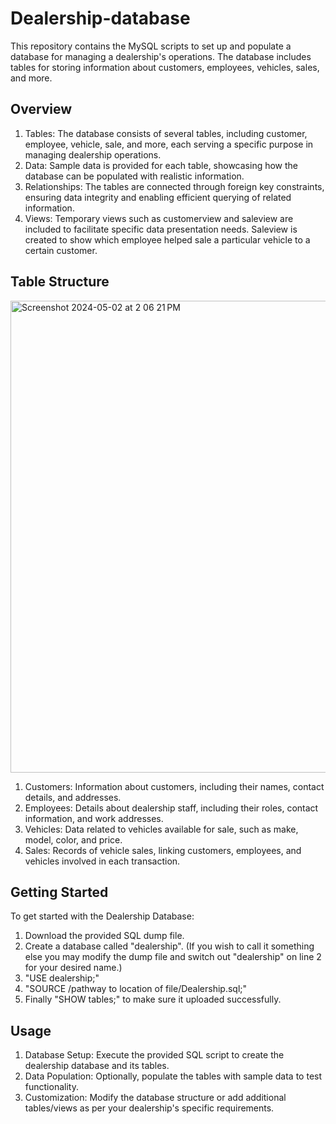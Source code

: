 # Dealership-database
This repository contains the MySQL scripts to set up and populate a database for managing a dealership's operations. The database includes tables for storing information about customers, employees, vehicles, sales, and more.

## Overview

1. Tables: The database consists of several tables, including customer, employee, vehicle, sale, and more, each serving a specific purpose in managing dealership operations.
2. Data: Sample data is provided for each table, showcasing how the database can be populated with realistic information.
3. Relationships: The tables are connected through foreign key constraints, ensuring data integrity and enabling efficient querying of related information.
4. Views: Temporary views such as customerview and saleview are included to facilitate specific data presentation needs. Saleview is created to show which employee helped sale a particular vehicle to a certain customer.

## Table Structure

<img width="755" alt="Screenshot 2024-05-02 at 2 06 21 PM" src="https://github.com/KWalker-1/Dealership-database/assets/168217676/5a440328-ac96-4310-9313-6418f88c4530">

1. Customers: Information about customers, including their names, contact details, and addresses.
2. Employees: Details about dealership staff, including their roles, contact information, and work addresses.
3. Vehicles: Data related to vehicles available for sale, such as make, model, color, and price.
4. Sales: Records of vehicle sales, linking customers, employees, and vehicles involved in each transaction.

## Getting Started

To get started with the Dealership Database:

1. Download the provided SQL dump file.
2. Create a database called "dealership". (If you wish to call it something else you may modify the dump file and switch out "dealership" on line 2 for your desired name.)
3. "USE dealership;"
4. "SOURCE /pathway to location of file/Dealership.sql;"
5. Finally "SHOW tables;" to make sure it uploaded successfully.


## Usage

1. Database Setup: Execute the provided SQL script to create the dealership database and its tables.
2. Data Population: Optionally, populate the tables with sample data to test functionality.
3. Customization: Modify the database structure or add additional tables/views as per your dealership's specific requirements.

